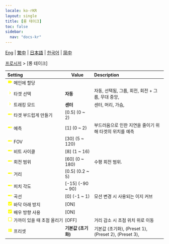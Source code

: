 ```yaml
---
locale: ko-rKR
layout: single
title: [롱 테이크]
toc: false
sidebar:
  nav: "docs-kr"
---
```

[Eng](/dancexr/menu/2025.4/motion/long_take) | [繁中](/tw/dancexr/menu/2025.4/motion/long_take) | [日本語](/jp/dancexr/menu/2025.4/motion/long_take) | [한국어](/kr/dancexr/menu/2025.4/motion/long_take) | [简中](/zh/dancexr/menu/2025.4/motion/long_take)

[프로시저](../menu#프로시저) > [롱 테이크]



| Setting | Value | Description |
| :--- | --- | :--- |
|<nobr>![videocam icon](/images/icon/ic_videocam.png) 메인에 할당</nobr>|| 
|<nobr>![chevron icon](/images/icon/ic_chevron.png) 타겟 선택</nobr>| **자동** | 자동, 선택됨, 그룹, 회전, 회전 + 그룹, 무대 중앙,  |
|<nobr>![chevron icon](/images/icon/ic_chevron.png) 트래킹 모드</nobr>| **센터** | 센터, 머리, 가슴,  |
|<nobr>![slider icon](/images/icon/ic_slider.png) 타겟 부드럽게 만들기</nobr>| [0.5] (0 ~ 2) | 
|<nobr>![slider icon](/images/icon/ic_slider.png) 예측</nobr>| [1] (0 ~ 2) | 부드러움으로 인한 지연을 줄이기 위해 타겟의 위치를 예측
|<nobr>![slider icon](/images/icon/ic_slider.png) FOV</nobr>| [30] (5 ~ 120) | 
|<nobr>![slider icon](/images/icon/ic_slider.png) 비트 사이클</nobr>| [8] (1 ~ 16) | 
|<nobr>![slider icon](/images/icon/ic_slider.png) 회전 범위</nobr>| [60] (0 ~ 180) | 수평 회전 범위.
|<nobr>![slider icon](/images/icon/ic_slider.png) 거리</nobr>| [0.5] (0.2 ~ 5) | 
|<nobr>![slider icon](/images/icon/ic_slider.png) 피치 각도</nobr>| [-15] (-90 ~ 90) | 
|<nobr>![slider icon](/images/icon/ic_slider.png) 곡선</nobr>| [0] (-1 ~ 1) | 모션 변경 시 사용되는 이지 커브
|<nobr>![check_on icon](/images/icon/ic_check_on.png) 바닥 아래 방지</nobr>| [ON] | 
|<nobr>![check_on icon](/images/icon/ic_check_on.png) 배우 방향 사용</nobr>| [ON] | 
|<nobr>![check_off icon](/images/icon/ic_check_off.png) 가까이 있을 때 초점 올리기</nobr>| [OFF] | 거리 감소 시 초점 위치 위로 이동
|<nobr>![list icon](/images/icon/ic_list.png) 프리셋</nobr>| **기본값 (초기화)** | 기본값 (초기화), (Preset 1), (Preset 2), (Preset 3),  |

